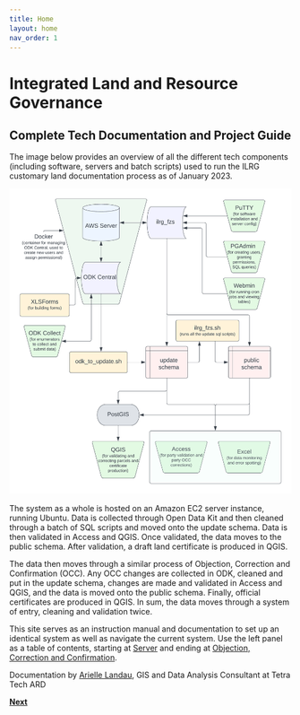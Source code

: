 ```yaml
---
title: Home
layout: home
nav_order: 1
---
```


# Integrated Land and Resource Governance
## Complete Tech Documentation and Project Guide

The image below provides an overview of all the different tech components (including software, servers and batch scripts) used to run the ILRG customary land documentation process as of January 2023. 

![ComponentsOverview](Pages/General_Assets/ComponentsOverview.png)

The system as a whole is hosted on an Amazon EC2 server instance, running Ubuntu. Data is collected through Open Data Kit and then cleaned through a batch of SQL scripts and moved onto the update schema. Data is then validated in Access and QGIS. Once validated, the data moves to the public schema. After validation, a draft land certificate is produced in QGIS. 

The data then moves through a similar process of Objection, Correction and Confirmation (OCC). Any OCC changes are collected in ODK, cleaned and put in the update schema, changes are made and validated in Access and QGIS, and the data is moved onto the public schema. Finally, official certificates are produced in QGIS. In sum, the data moves through a system of entry, cleaning and validation twice. 

This site serves as an instruction manual and documentation to set up an identical system as well as navigate the current system. Use the left panel as a table of contents, starting at [Server](Pages/Server/Server_Setup.html) and ending at [Objection, Correction and Confirmation](Pages/OCC/OCC.html).

Documentation by [Arielle Landau](https://alandaux.github.io/), GIS and Data Analysis Consultant at Tetra Tech ARD

**[Next](Pages/Server/Server_Setup.html)**

<!---

This is a *bare-minimum* template to create a Jekyll site that uses the [Just the Docs] theme. You can easily set the created site to be published on [GitHub Pages] – the [README] file explains how to do that, along with other details.

If [Jekyll] is installed on your computer, you can also build and preview the created site *locally*. This lets you test changes before committing them, and avoids waiting for GitHub Pages.[^1] And you will be able to deploy your local build to a different platform than GitHub Pages.

More specifically, the created site:

- uses a gem-based approach, i.e. uses a `Gemfile` and loads the `just-the-docs` gem
- uses the [GitHub Pages / Actions workflow] to build and publish the site on GitHub Pages

Other than that, you're free to customize sites that you create with this template, however you like. You can easily change the versions of `just-the-docs` and Jekyll it uses, as well as adding further plugins.

[Browse our documentation][Just the Docs] to learn more about how to use this theme.

To get started with creating a site, just click "[use this template]"!

----

[^1]: [It can take up to 10 minutes for changes to your site to publish after you push the changes to GitHub](https://docs.github.com/en/pages/setting-up-a-github-pages-site-with-jekyll/creating-a-github-pages-site-with-jekyll#creating-your-site).

[Just the Docs]: https://just-the-docs.github.io/just-the-docs/
[GitHub Pages]: https://docs.github.com/en/pages
[README]: https://github.com/just-the-docs/just-the-docs-template/blob/main/README.md
[Jekyll]: https://jekyllrb.com
[GitHub Pages / Actions workflow]: https://github.blog/changelog/2022-07-27-github-pages-custom-github-actions-workflows-beta/
[use this template]: https://github.com/just-the-docs/just-the-docs-template/generate
--->
